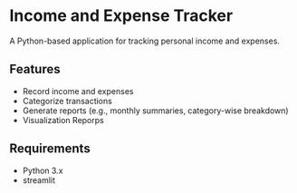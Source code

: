 # Income and Expense Tracker

A Python-based application for tracking personal income and expenses.

## Features

- Record income and expenses
- Categorize transactions
- Generate reports (e.g., monthly summaries, category-wise breakdown)
- Visualization Reporps

## Requirements

- Python 3.x
- streamlit
